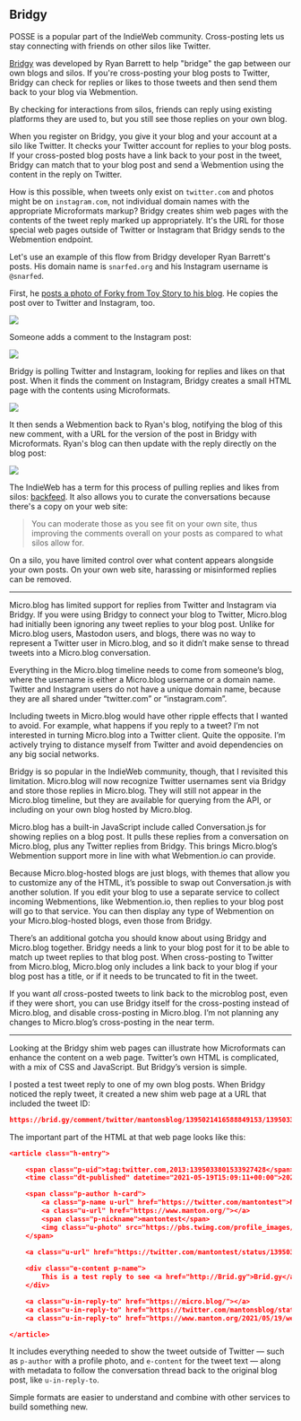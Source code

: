 ## Bridgy

POSSE is a popular part of the IndieWeb community. Cross-posting lets us stay connecting with friends on other silos like Twitter.

[Bridgy][1] was developed by Ryan Barrett to help "bridge" the gap between our own blogs and silos. If you're cross-posting your blog posts to Twitter, Bridgy can check for replies or likes to those tweets and then send them back to your blog via Webmention.

By checking for interactions from silos, friends can reply using existing platforms they are used to, but you still see those replies on your own blog.

When you register on Bridgy, you give it your blog and your account at a silo like Twitter. It checks your Twitter account for replies to your blog posts. If your cross-posted blog posts have a link back to your post in the tweet, Bridgy can match that to your blog post and send a Webmention using the content in the reply on Twitter.

How is this possible, when tweets only exist on `twitter.com` and photos might be on `instagram.com`, not individual domain names with the appropriate Microformats markup? Bridgy creates shim web pages with the contents of the tweet reply marked up appropriately. It's the URL for those special web pages outside of Twitter or Instagram that Bridgy sends to the Webmention endpoint.

Let's use an example of this flow from Bridgy developer Ryan Barrett's posts. His domain name is `snarfed.org` and his Instagram username is `@snarfed`.

First, he [posts a photo of Forky from Toy Story to his blog][2]. He copies the post over to Twitter and Instagram, too.

![][image-1]

Someone adds a comment to the Instagram post:

![][image-2]

Bridgy is polling Twitter and Instagram, looking for replies and likes on that post. When it finds the comment on Instagram, Bridgy creates a small HTML page with the contents using Microformats.

![][image-3]

It then sends a Webmention back to Ryan's blog, notifying the blog of this new comment, with a URL for the version of the post in Bridgy with Microformats. Ryan's blog can then update with the reply directly on the blog post:

![][image-4]

The IndieWeb has a term for this process of pulling replies and likes from silos: [backfeed][3]. It also allows you to curate the conversations because there's a copy on your web site:

> You can moderate those as you see fit on your own site, thus improving the comments overall on your posts as compared to what silos allow for.

On a silo, you have limited control over what content appears alongside your own posts. On your own web site, harassing or misinformed replies can be removed.

---- 

Micro.blog has limited support for replies from Twitter and Instagram via Bridgy. If you were using Bridgy to connect your blog to Twitter, Micro.blog had initially been ignoring any tweet replies to your blog post. Unlike for Micro.blog users, Mastodon users, and blogs, there was no way to represent a Twitter user in Micro.blog, and so it didn’t make sense to thread tweets into a Micro.blog conversation.

Everything in the Micro.blog timeline needs to come from someone’s blog, where the username is either a Micro.blog username or a domain name. Twitter and Instagram users do not have a unique domain name, because they are all shared under “twitter.com” or “instagram.com”.

Including tweets in Micro.blog would have other ripple effects that I wanted to avoid. For example, what happens if you reply to a tweet? I’m not interested in turning Micro.blog into a Twitter client. Quite the opposite. I’m actively trying to distance myself from Twitter and avoid dependencies on any big social networks.

Bridgy is so popular in the IndieWeb community, though, that I revisited this limitation. Micro.blog will now recognize Twitter usernames sent via Bridgy and store those replies in Micro.blog. They will still not appear in the Micro.blog timeline, but they are available for querying from the API, or including on your own blog hosted by Micro.blog.

Micro.blog has a built-in JavaScript include called Conversation.js for showing replies on a blog post. It pulls these replies from a conversation on Micro.blog, plus any Twitter replies from Bridgy. This brings Micro.blog’s Webmention support more in line with what Webmention.io can provide.

Because Micro.blog-hosted blogs are just blogs, with themes that allow you to customize any of the HTML, it’s possible to swap out Conversation.js with another solution. If you edit your blog to use a separate service to collect incoming Webmentions, like Webmention.io, then replies to your blog post will go to that service. You can then display any type of Webmention on your Micro.blog-hosted blogs, even those from Bridgy.

There’s an additional gotcha you should know about using Bridgy and Micro.blog together. Bridgy needs a link to your blog post for it to be able to match up tweet replies to that blog post. When cross-posting to Twitter from Micro.blog, Micro.blog only includes a link back to your blog if your blog post has a title, or if it needs to be truncated to fit in the tweet.

If you want _all_ cross-posted tweets to link back to the microblog post, even if they were short, you can use Bridgy itself for the cross-posting instead of Micro.blog, and disable cross-posting in Micro.blog. I’m not planning any changes to Micro.blog’s cross-posting in the near term.

---- 

Looking at the Bridgy shim web pages can illustrate how Microformats can enhance the content on a web page. Twitter’s own HTML is complicated, with a mix of CSS and JavaScript. But Bridgy’s version is simple.

I posted a test tweet reply to one of my own blog posts. When Bridgy noticed the reply tweet, it created a new shim web page at a URL that included the tweet ID:

```json
https://brid.gy/comment/twitter/mantonsblog/1395021416588849153/1395033801533927428
```

The important part of the HTML at that web page looks like this:

```json
<article class="h-entry">

	<span class="p-uid">tag:twitter.com,2013:1395033801533927428</span>
	<time class="dt-published" datetime="2021-05-19T15:09:11+00:00">2021-05-19T15:09:11+00:00</time>

	<span class="p-author h-card">
		<a class="p-name u-url" href="https://twitter.com/mantontest">Manton Test</a>
		<a class="u-url" href="https://www.manton.org/"></a>
		<span class="p-nickname">mantontest</span>
		<img class="u-photo" src="https://pbs.twimg.com/profile_images/851438000349134849/tkIzJz0b.jpg" />
	</span>

	<a class="u-url" href="https://twitter.com/mantontest/status/1395033801533927428">https://twitter.com/mantontest/status/1395033801533927428</a>
	
	<div class="e-content p-name">
		This is a test reply to see <a href="http://Brid.gy">Brid.gy</a> in action.
	</div>

	<a class="u-in-reply-to" href="https://micro.blog/"></a>
	<a class="u-in-reply-to" href="https://twitter.com/mantonsblog/status/1395021416588849153"></a>
	<a class="u-in-reply-to" href="https://www.manton.org/2021/05/19/webmention-and-twitter.html"></a>

</article>
```

It includes everything needed to show the tweet outside of Twitter — such as `p-author` with a profile photo, and `e-content` for the tweet text — along with metadata to follow the conversation thread back to the original blog post, like `u-in-reply-to`.

Simple formats are easier to understand and combine with other services to build something new.

[1]:	https://brid.gy/
[2]:	https://snarfed.org/2019-08-05_38211
[3]:	https://indieweb.org/backfeed

[image-1]:	https://book.micro.blog/uploads/2020/8b986efe12.png
[image-2]:	https://book.micro.blog/uploads/2020/e21bb306a2.png
[image-3]:	https://book.micro.blog/uploads/2020/9ab6b9d085.png
[image-4]:	https://book.micro.blog/uploads/2020/666ec42b04.png